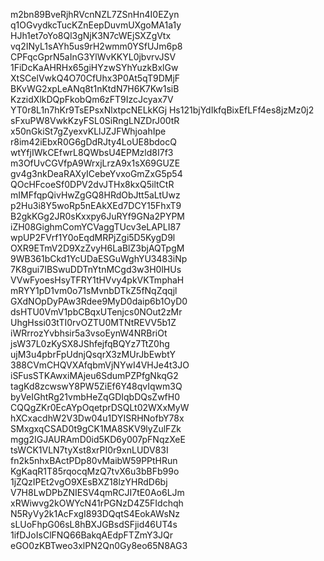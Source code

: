 m2bn89BveRjhRVcnNZL7ZSnHn4I0EZyn
q1OGvydkcTucKZnEepDuvmUXgoMA1a1y
HJh1et7oYo8Ql3gNjK3N7cWEjSXZgVtx
vq2INyL1sAYh5us9rH2wmm0YSfUJm6p8
CPFqcGprN5aInG3YlWvKKYL0jbvrvJSV
1FiDcKaAHRHx65giHYzwSYhYuzkBxlGw
XtSCelVwkQ4O70CfUhx3P0At5qT9DMjF
BKvWG2xpLeANq8t1nKtdN7H6K7Kw1siB
KzzidXlkDQpFkobQm6zFT9IzcJcyax7V
YT0r8L1n7hKr9TsEPsxNlxtpcNELkKGj
Hs121bjYdIkfqBixEfLFf4es8jzMz0j2
sFxuPW8VwkKzyFSL0SiRngLNZDrJ00tR
x50nGkiSt7gZyexvKLlJZJFWhjoahIpe
r8im42iEbxR0G6gDdRJty4LoUE8bdocQ
wtYfjIWkCEfwrL8QWbsU4EPMzld8I7f3
m3OfUvCGVfpA9WrxjLrzA9x1sX69GUZE
gv4g3nkDeaRAXyICebeYvxoGmZxG5p54
QOcHFcoeSf0DPV2dvJTHx8kxQ5iltCtR
mIMFfqpQivHwZgGQ8HRdObJtt5aLtUwz
p2Hu3i8Y5woRp5nEAkXEd7DCY15FhxT9
B2gkKGg2JR0sKxxpy6JuRYf9GNa2PYPM
iZH08GighmComYCVaggTUcv3eLAPLI87
wpUP2FVrf1Y0oEqdMRPjZgi5D5KygD9l
OXR9ETmV2D9XzZvyH6LaBlZ3bjAQTpgM
9WB361bCkd1YcUDaESGuWghYU3483iNp
7K8gui7IBSwuDDTnYtnMCgd3w3H0lHUs
VVwFyoesHsyTFRY1tHVvy4pkVKTmphaH
mRYY1pD1vm0o71sMvnbDTkZ5fNqZqqjl
GXdNOpDyPAw3Rdee9MyD0daip6b1OyD0
dsHTU0VmV1pbCBqxUTenjcs0NOut2zMr
UhgHssi03tTI0rvOZTU0MTNtREVV5b1Z
iWRrrozYvbhsir5a3vsoEynW4NRBriOt
jsW37L0zKySX8JShfejfqBQYz7TtZ0hg
ujM3u4pbrFpUdnjQsqrX3zMUrJbEwbtY
388CVmCHQVXAfqbmVjNYwI4VHJe4t3JO
iSFusSTKAwxiMAjeu6SdumPZPfgNkqG2
tagKd8zcwswY8PW5ZiEf6Y48qvIqwm3Q
byVeIGhtRg21vmbHeZqGDIqbDQsZwfH0
CQQgZKr0EcAYpOqetprDSQLt02WXxMyW
hXCxacdhW2V3Dw04u1DYISRHNofbY78x
SMxgxqCSAD0t9gCK1MA8SKV9lyZulFZk
mgg2IGJAURAmD0id5KD6y007pFNqzXeE
tsWCK1VLN7tyXst8xrPI0r9xnLUDV83I
fn2k5nhxBActPDp80vMaibW59PPtHRun
KgKaqR1T85rqocqMzQ7tvX6u3bBFb99o
1jZQzIPEt2vgO9XEsBXZ18lzYHRdD6bj
V7H8LwDPbZNIESV4qmRCJI7tE0Ao6LJm
xRWiwvg2kOWYcN41rPGNzD4Z5FIdchqh
N5RyVy2k1AcFxgI893DQqtS4EokAWsNz
sLUoFhpG06sL8hBXJGBsdSFjid46UT4s
1ifDJoIsClFNQ66BakqAEdpFTZmY3JQr
eGO0zKBTweo3xlPN2Qn0Gy8eo65N8AG3

